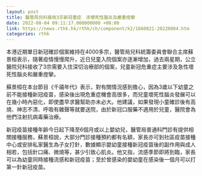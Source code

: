 ```yaml
---
layout: post
title: 醫管局兒科接收3宗新冠重症　涉壞死性腦炎及嚴重痙攣
date: 2022-08-04 09:11:17.000000000 +08:00
link: https://news.rthk.hk/rthk/ch/component/k2/1660821-20220804.htm
categories: rthk
---
```


本港近期單日新冠確診個案維持在4000多宗，醫管局兒科統籌委員會聯合主席蘇景桓表示，隨著疫情慢慢爬升，近日兒童入院個案亦逐漸增加，過去兩星期，公立醫院兒科接收了3宗需要入住深切治療部的個案，兒童新冠危重症主要涉及急性壞死性腦炎和嚴重痙攣。

蘇景桓在本台節目《千禧年代》表示，對有關情況感到擔心，因為3歲以下幼童之前不能接種新冠疫苗，感染後出現危重症機會高很多，而兒童壞死性腦炎發展可以在幾小時內惡化，即使盡早求醫幫助亦未必大。他建議，如果發現小童確診後有高燒、神志不清、呼吸有雜聲等就要送院，由於新冠口服藥不適用於兒童，醫院會為他們注射抗病毒藥治療。

新冠疫苗接種年齡今日起下降至6個月或以上嬰幼兒，醫管局普通科門診有提供相關接種服務，蘇景桓說，大部分門診接種預約都有名額，家長亦可到社區疫苗接種中心或安排私家醫生為子女打針，數據顯示嬰幼童接種新冠疫苗後的副作用與成人相若，包括針口痛、微燒等，甚少引致心肌炎。他又指，流感季節即將到臨，家長可以為幼童同時接種流感和新冠疫苗；至於曾感染的嬰幼童在感染後一個月可以打第一針新冠疫苗。
